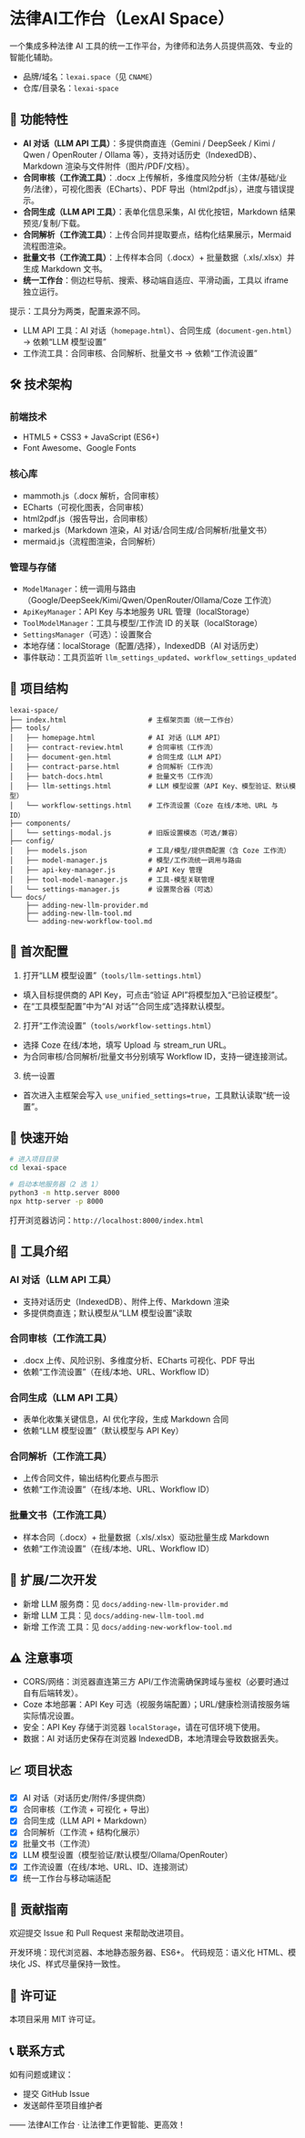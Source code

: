 # 法律AI工作台（LexAI Space）

一个集成多种法律 AI 工具的统一工作平台，为律师和法务人员提供高效、专业的智能化辅助。

- 品牌/域名：`lexai.space`（见 `CNAME`）
- 仓库/目录名：`lexai-space`

## 🚀 功能特性

- **AI 对话（LLM API 工具）**：多提供商直连（Gemini / DeepSeek / Kimi / Qwen / OpenRouter / Ollama 等），支持对话历史（IndexedDB）、Markdown 渲染与文件附件（图片/PDF/文档）。
- **合同审核（工作流工具）**：.docx 上传解析，多维度风险分析（主体/基础/业务/法律），可视化图表（ECharts）、PDF 导出（html2pdf.js），进度与错误提示。
- **合同生成（LLM API 工具）**：表单化信息采集，AI 优化按钮，Markdown 结果预览/复制/下载。
- **合同解析（工作流工具）**：上传合同并提取要点，结构化结果展示，Mermaid 流程图渲染。
- **批量文书（工作流工具）**：上传样本合同（.docx）+ 批量数据（.xls/.xlsx）并生成 Markdown 文书。
- **统一工作台**：侧边栏导航、搜索、移动端自适应、平滑动画，工具以 iframe 独立运行。

提示：工具分为两类，配置来源不同。
- LLM API 工具：AI 对话（`homepage.html`）、合同生成（`document-gen.html`）→ 依赖“LLM 模型设置”
- 工作流工具：合同审核、合同解析、批量文书 → 依赖“工作流设置”

## 🛠️ 技术架构

### 前端技术
- HTML5 + CSS3 + JavaScript (ES6+)
- Font Awesome、Google Fonts

### 核心库
- mammoth.js（.docx 解析，合同审核）
- ECharts（可视化图表，合同审核）
- html2pdf.js（报告导出，合同审核）
- marked.js（Markdown 渲染，AI 对话/合同生成/合同解析/批量文书）
- mermaid.js（流程图渲染，合同解析）

### 管理与存储
- `ModelManager`：统一调用与路由（Google/DeepSeek/Kimi/Qwen/OpenRouter/Ollama/Coze 工作流）
- `ApiKeyManager`：API Key 与本地服务 URL 管理（localStorage）
- `ToolModelManager`：工具与模型/工作流 ID 的关联（localStorage）
- `SettingsManager`（可选）：设置聚合
- 本地存储：localStorage（配置/选择），IndexedDB（AI 对话历史）
- 事件联动：工具页监听 `llm_settings_updated`、`workflow_settings_updated`

## 📁 项目结构

```
lexai-space/
├── index.html                    # 主框架页面（统一工作台）
├── tools/
│   ├── homepage.html             # AI 对话（LLM API）
│   ├── contract-review.html      # 合同审核（工作流）
│   ├── document-gen.html         # 合同生成（LLM API）
│   ├── contract-parse.html       # 合同解析（工作流）
│   ├── batch-docs.html           # 批量文书（工作流）
│   ├── llm-settings.html         # LLM 模型设置（API Key、模型验证、默认模型）
│   └── workflow-settings.html    # 工作流设置（Coze 在线/本地、URL 与 ID）
├── components/
│   └── settings-modal.js         # 旧版设置模态（可选/兼容）
├── config/
│   ├── models.json               # 工具/模型/提供商配置（含 Coze 工作流）
│   ├── model-manager.js          # 模型/工作流统一调用与路由
│   ├── api-key-manager.js        # API Key 管理
│   ├── tool-model-manager.js     # 工具-模型关联管理
│   └── settings-manager.js       # 设置聚合器（可选）
└── docs/
    ├── adding-new-llm-provider.md
    ├── adding-new-llm-tool.md
    └── adding-new-workflow-tool.md
```

## 🔧 首次配置

1) 打开“LLM 模型设置”（`tools/llm-settings.html`）
- 填入目标提供商的 API Key，可点击“验证 API”将模型加入“已验证模型”。
- 在“工具模型配置”中为“AI 对话”“合同生成”选择默认模型。

2) 打开“工作流设置”（`tools/workflow-settings.html`）
- 选择 Coze 在线/本地，填写 Upload 与 stream_run URL。
- 为合同审核/合同解析/批量文书分别填写 Workflow ID，支持一键连接测试。

3) 统一设置
- 首次进入主框架会写入 `use_unified_settings=true`，工具默认读取“统一设置”。

## 🚀 快速开始

```bash
# 进入项目目录
cd lexai-space

# 启动本地服务器（2 选 1）
python3 -m http.server 8000
npx http-server -p 8000
```

打开浏览器访问：`http://localhost:8000/index.html`

## 🎯 工具介绍

### AI 对话（LLM API 工具）
- 支持对话历史（IndexedDB）、附件上传、Markdown 渲染
- 多提供商直连；默认模型从“LLM 模型设置”读取

### 合同审核（工作流工具）
- .docx 上传、风险识别、多维度分析、ECharts 可视化、PDF 导出
- 依赖“工作流设置”（在线/本地、URL、Workflow ID）

### 合同生成（LLM API 工具）
- 表单化收集关键信息，AI 优化字段，生成 Markdown 合同
- 依赖“LLM 模型设置”（默认模型与 API Key）

### 合同解析（工作流工具）
- 上传合同文件，输出结构化要点与图示
- 依赖“工作流设置”（在线/本地、URL、Workflow ID）

### 批量文书（工作流工具）
- 样本合同（.docx）+ 批量数据（.xls/.xlsx）驱动批量生成 Markdown
- 依赖“工作流设置”（在线/本地、URL、Workflow ID）

## 🧩 扩展/二次开发

- 新增 LLM 服务商：见 `docs/adding-new-llm-provider.md`
- 新增 LLM 工具：见 `docs/adding-new-llm-tool.md`
- 新增 工作流 工具：见 `docs/adding-new-workflow-tool.md`

## ⚠️ 注意事项

- CORS/网络：浏览器直连第三方 API/工作流需确保跨域与鉴权（必要时通过自有后端转发）。
- Coze 本地部署：API Key 可选（视服务端配置）；URL/健康检测请按服务端实际情况设置。
- 安全：API Key 存储于浏览器 `localStorage`，请在可信环境下使用。
- 数据：AI 对话历史保存在浏览器 IndexedDB，本地清理会导致数据丢失。

## 📈 项目状态

- [x] AI 对话（对话历史/附件/多提供商）
- [x] 合同审核（工作流 + 可视化 + 导出）
- [x] 合同生成（LLM API + Markdown）
- [x] 合同解析（工作流 + 结构化展示）
- [x] 批量文书（工作流）
- [x] LLM 模型设置（模型验证/默认模型/Ollama/OpenRouter）
- [x] 工作流设置（在线/本地、URL、ID、连接测试）
- [x] 统一工作台与移动端适配

## 🤝 贡献指南

欢迎提交 Issue 和 Pull Request 来帮助改进项目。

开发环境：现代浏览器、本地静态服务器、ES6+。
代码规范：语义化 HTML、模块化 JS、样式尽量保持一致性。

## 📄 许可证

本项目采用 MIT 许可证。

## 📞 联系方式

如有问题或建议：
- 提交 GitHub Issue
- 发送邮件至项目维护者

—— 法律AI工作台 · 让法律工作更智能、更高效！